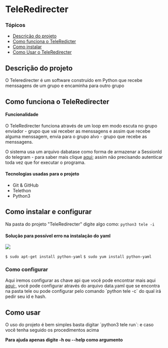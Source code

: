 <h1>TeleRedirecter</h1>

### Tópicos
* [Descrição do projeto](#descrição-do-projeto)
* [Como funciona o TeleRedicter](#como-funciona-o-teleredirecter)
* [Como instalar](#como-instalar-e-configurar)
* [Como Usar o TeleRedirecter](#como-usar)

## Descrição do projeto
<p>O Teleredirecter é um software construído em Python que recebe menssagens de um grupo e encaminha para outro grupo</p>

## Como funciona o TeleRedirecter
<h4>Funcionalidade</h4>
<p>O TeleRedirecter funciona através de um loop em modo escuta no grupo enviador - grupo que vai receber as menssagens e assim que recebe alguma menssagem, envia para o grupo alvo - grupo que recebe as menssagens.

O sistema usa um arquivo dabatase como forma de armazenar a SessionId do telegram - para saber mais clique <a href="https://docs.telethon.dev/en/stable/concepts/sessions.html">aqui</a>; assim não precisando autenticar toda vez que for executar o programa.
</P>

<h4>Tecnologias usadas para o projeto</h4>
<ul>
<li>Git & GitHub</li>
<li>Telethon</li>
<li>Python3</li>
</ul>

## Como instalar e configurar
Na pasta do projeto "TeleRedirecter" digite algo como: 
`python3 tele -i`


<h4>Solução para possível erro na instalação do yaml</h4>
<img src="https://user-images.githubusercontent.com/109431368/187282657-9f8a943e-d717-4cbf-81fc-0d32a4d80644.png"/>


`$ sudo apt-get install python-yaml`
`$ sudo yum install python-yaml`

<h3>Como configurar</h3>
<p> Aqui iremos configurar as chave api que você pode encontrar mais aqui <a href="https://my.telegram.org/">aqui</a>;, você pode configurar através do arquivo data.yaml que se encontra na pasta tele ou pode configurar pelo comando `python tele -c` do qual irá pedir seu id e hash.</p>

## Como usar
<p>O uso do projeto é bem simples basta digitar  `python3 tele run`: e caso você tenha seguido os procedimentos acima </p>

<b> Para ajuda apenas digite -h ou --help como argumento </b>





